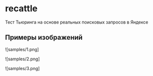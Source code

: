 recattle
========

Тест Тьюринга на основе реальных поисковых запросов в Яндексе

Примеры изображений
-------------------
![samples/1.png]

![samples/2.png]

![samples/3.png]
